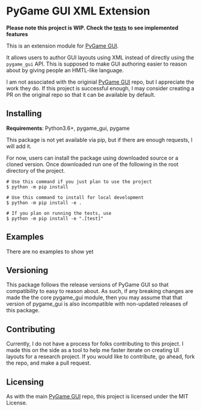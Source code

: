 # PyGame GUI XML Extension

**Please note this project is WIP. Check the [tests](https://github.com/ShiJbey/pygame_gui_xml/blob/main/tests/test_pygame_gui_xml.py) to see implemented features**

This is an extension module for [PyGame GUI](https://github.com/MyreMylar/pygame_gui).

It allows users to author GUI layouts using XML instead of directly using the `pygame_gui` API.
This is supposed to make GUI authoring easier to reason about by giving people an HMTL-like
language.

I am not associated with the originial [PyGame GUI](https://github.com/MyreMylar/pygame_gui)
repo, but I appreciate the work they do. If this project is successful enough, I may consider
creating a PR on the original repo so that it can be available by default.

## Installing

**Requirements**: Python3.6+, pygame_gui, pygame

This package is not yet available via pip, but if there are enough requests, I will add it.

For now, users can install the package using downloaded source or a cloned version. Once downloaded run one of the following in the root directory of the project.

```shell
# Use this command if you just plan to use the project
$ python -m pip install

# Use this command to install for local development
$ python -m pip install -e .

# If you plan on running the tests, use
$ python -m pip install -e ".[test]"
```

## Examples

There are no examples to show yet

## Versioning

This package follows the release versions of PyGame GUI so that compatibility to easy to reason about. As such, if any breaking changes are made the the core pygame_gui module, then you may assume that that version of pygame_gui is also incompatible with non-updated releases of this package. 

## Contributing

Currently, I do not have a process for folks contributing to this project. I made this on the side as a tool to help me faster iterate on creating UI layouts for a research project. If you would like to contribute, go ahead, fork the repo, and make a pull request.

## Licensing

As with the main [PyGame GUI](https://github.com/MyreMylar/pygame_gui) repo, this project is licensed under the MIT License.
